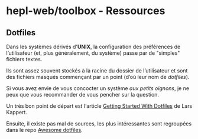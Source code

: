 # hepl-web/toolbox - Ressources

## Dotfiles

Dans les systèmes dérivés d'**UNIX**, la configuration des préférences de l’utilisateur (et, plus généralement, du système) passe par de "simples" fichiers textes.

Ils sont assez souvent stockés à la racine du dossier de l’utilisateur et sont des fichiers masqués commençant par un point (d’où leur nom de *dotfiles*).

Si vous avez envie de vous concocter un système _aux petits oignons_, je ne peux que vous recommander de vous pencher sur la question. 

Un très bon point de départ est l‘article [Getting Started With Dotfiles](https://medium.com/@webprolific/getting-started-with-dotfiles-43c3602fd789) de Lars Kappert.

Ensuite, il existe pas mal de sources, les plus intéressantes sont regroupées dans le repo [Awesome dotfiles](https://github.com/webpro/awesome-dotfiles).
